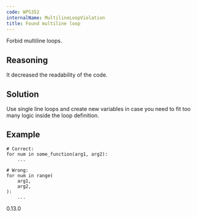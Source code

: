 ```yaml
---
code: WPS352
internalName: MultilineLoopViolation
title: Found multiline loop
---
```


Forbid multiline loops.

## Reasoning
It decreased the readability of the code.

## Solution
Use single line loops and create new variables in case you need to
fit too many logic inside the loop definition.

## Example

    # Correct:
    for num in some_function(arg1, arg2):
        ...
    
    # Wrong:
    for num in range(
        arg1,
        arg2,
    ):
        ...

<div class="versionadded">

0.13.0

</div>